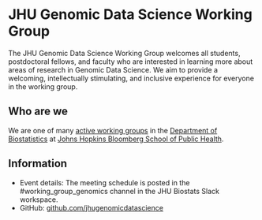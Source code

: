 # JHU Genomic Data Science Working Group

The JHU Genomic Data Science Working Group welcomes all students, postdoctoral fellows, and faculty who are interested in learning more about areas of research in Genomic Data Science. We aim to provide a welcoming, intellectually stimulating, and inclusive experience for everyone in the working group. 

## Who are we 

We are one of many [active working groups](https://publichealth.jhu.edu/departments/biostatistics/research-and-practice) in the [Department of Biostatistics](https://publichealth.jhu.edu/departments/biostatistics/) 
at [Johns Hopkins Bloomberg School of Public Health](https://publichealth.jhu.edu).  

## Information

* Event details: The meeting schedule is posted in the #working_group_genomics channel in the JHU Biostats Slack workspace. 
* GitHub: [github.com/jhugenomicdatascience](https://github.com/jhugenomicdatascience)
